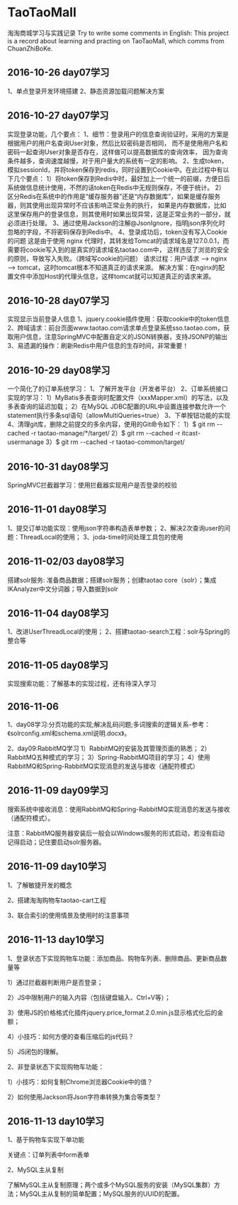 # TaoTaoMall
淘淘商城学习与实践记录
Try to write some comments in English:
This project is a record about learning and practing on TaoTaoMall, which comms from ChuanZhiBoKe.

## 2016-10-26 day07学习
1、单点登录开发环境搭建
2、静态资源加载问题解决方案

## 2016-10-27 day07学习
实现登录功能，几个要点：
1、细节：登录用户的信息查询验证时，采用的方案是根据用户的用户名查询User对象，然后比较密码是否相同，
		而不是使用用户名和密码一起查询User对象是否存在，这样做可以提高数据库的查询效率，
		因为查询条件越多，查询速度越慢，对于用户量大的系统有一定的影响。
2、生成token，模拟sessionId，并将token保存到redis，同时设置到Cookie中。在此过程中有以下几个要点：
1）将token保存到Redis中时，最好加上一个统一的前缀，方便日后系统做信息统计使用，不然的话token在Redis中无规则保存，不便于统计。
2）区分Redis在系统中的作用是“缓存服务器”还是“内存数据库”，如果是缓存服务器，则其使用出现异常时不应该影响正常业务的执行，
	如果是内存数据库，比如这里保存用户的登录信息，则其使用时如果出现异常，这是正常业务的一部分，就必须进行处理。
3、通过使用Jackson的注解@JsonIgnore，指明json序列化时忽略的字段，不将密码保存到Redis中。
4、登录成功后，token没有写入Cookie的问题
	这是由于使用 nginx 代理时，其转发给Tomcat的请求域名是127.0.0.1，而需要将cookie写入到的是真实的请求域名taotao.com中，
	这样违反了浏览的安全的原则，导致写入失败。（跨域写cookie的问题）
	请求过程：用户请求 --> nginx --> tomcat，这时tomcat根本不知道真正的请求来源。
	解决方案：在nginx的配置文件中添加Host的代理头信息，这样tomcat就可以知道真正的请求来源。
	
## 2016-10-28 day07学习
实现显示当前登录人信息
1、jquery.cookie插件使用：获取cookie中的token信息
2、跨域请求：前台页面www.taotao.com请求单点登录系统sso.taotao.com，获取用户信息，注意SpringMVC中配置自定义的JSON转换器，支持JSONP的输出
3、易遗漏的操作：刷新Redis中用户信息的生存时间，非常重要！
## 2016-10-29 day08学习
一个简化了的订单系统学习：
1、了解开发平台（开发者平台）
2、订单系统接口实现的学习：
1）MyBatis多表查询时配置文件（xxxMapper.xml）的写法，以及多表查询的延迟加载；
2）在MySQL JDBC配置的URL中设置连接参数允许一个statement执行多条sql语句（allowMultiQueries=true）
3、下单按钮功能的实现
4、清理git库，删除之前提交的多余内容，使用的Git命令如下：
1）$ git rm --cached -r taotao-manage/*/target/
2）$ git rm --cached -r itcast-usermanage
3）$ git rm --cached -r taotao-common/target/

## 2016-10-31 day08学习
SpringMVC拦截器学习：使用拦截器实现用户是否登录的校验

## 2016-11-01 day08学习
1、提交订单功能实现：使用json字符串构造表单参数；
2、解决2次查询user的问题：ThreadLocal的使用；
3、joda-time时间处理工具包的使用

## 2016-11-02/03 day08学习
搭建solr服务:
准备商品数据；搭建solr服务；创建taotao core（solr）；集成IKAnalyzer中文分词器；导入数据到solr

## 2016-11-04 day08学习
1、改进UserThreadLocal的使用；
2、搭建taotao-search工程：solr与Spring的整合等

## 2016-11-05 day08学习
实现搜索功能：了解基本的实现过程，还有待深入学习

## 2016-11-06 
1、day08学习:分页功能的实现;解决乱码问题;多词搜索的逻辑关系-参考：《solrconfig.xml和schema.xml说明.docx》。

2、day09:RabbitMQ学习
1）RabbitMQ的安装及其管理页面的熟悉；
2）RabbitMQ五种模式的学习；
3）Spring-RabbitMQ项目的学习；
4）使用RabbitMQ和Spring-RabbitMQ实现消息的发送与接收（通配符模式）

## 2016-11-09 day09学习
搜索系统中接收消息：使用RabbitMQ和Spring-RabbitMQ实现消息的发送与接收（通配符模式）。

注意：RabbitMQ服务器安装后一般会以Windows服务的形式启动，若没有启动记得启动；记住要启动solr服务器。

## 2016-11-09 day10学习
1、了解敏捷开发的概念

2、搭建淘淘购物车taotao-cart工程

3、联合索引的使用情景及使用时的注意事项

## 2016-11-13 day10学习
1、登录状态下实现购物车功能：添加商品、购物车列表、删除商品、更新商品数量等

1）通过拦截器判断用户是否登录；

2）JS中限制用户的输入内容（包括键盘输入、Ctrl+V等）；

3）使用JS的价格格式化插件jquery.price_format.2.0.min.js显示格式化后的金额；

4）小技巧：如何方便的查看压缩后的js代码？

5）JS闭包的理解。

2、非登录状态下实现购物车功能：

1）小技巧：如何复制Chrome浏览器Cookie中的值？

2）如何使用Jackson将Json字符串转换为集合等类型？

## 2016-11-13 day10学习
1、基于购物车实现下单功能

关键点：订单列表中form表单

2、MySQL主从复制

了解MySQL主从复制原理；两个或多个MySQL服务的安装（MySQL集群）方法；MySQL主从复制的简单配置；MySQL服务的UUID的配置。

